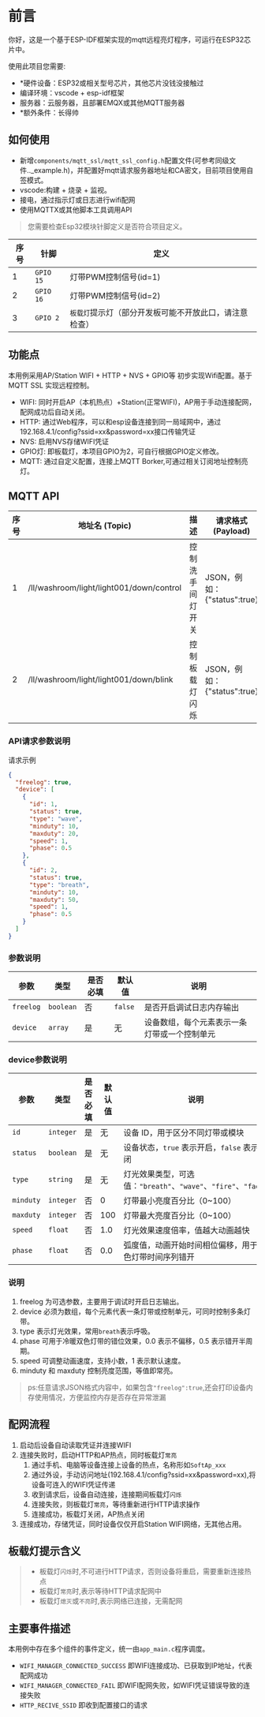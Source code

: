 # 前言

你好，这是一个基于ESP-IDF框架实现的mqtt远程亮灯程序，可运行在ESP32芯片中。

使用此项目您需要:
- *硬件设备：ESP32或相关型号芯片，其他芯片没钱没接触过
- 编译环境：vscode + esp-idf框架
- 服务器：云服务器，且部署EMQX或其他MQTT服务器
- *额外条件：长得帅

## 如何使用

- 新增`components/mqtt_ssl/mqtt_ssl_config.h`配置文件(可参考同级文件.._example.h)，并配置好mqtt请求服务器地址和CA密文，目前项目使用自签模式。
- vscode:构建 + 烧录 + 监视。
- 接电，通过指示灯或日志进行wifi配网
- 使用MQTTX或其他脚本工具调用API
> 您需要检查Esp32模块针脚定义是否符合项目定义。

| 序号 | 针脚 | 定义 |
| ------|------|------|
|1|`GPIO 15`|灯带PWM控制信号(id=1)|
|2|`GPIO 16`|灯带PWM控制信号(id=2)|
|3|`GPIO 2`|`板载灯`提示灯（部分开发板可能不开放此口，请注意检查）|

## 功能点

本用例采用AP/Station WIFI + HTTP + NVS + GPIO等 初步实现Wifi配置。基于MQTT SSL 实现远程控制。

- WIFI: 同时开启AP（本机热点）+Station(正常WIFI)，AP用于手动连接配网，配网成功后自动关闭。
- HTTP: 通过Web程序，可以和esp设备连接到同一局域网中，通过192.168.4.1/config?ssid=xx&password=xx接口传输凭证
- NVS: 启用NVS存储WIFI凭证
- GPIO灯: 即板载灯，本项目GPIO为2，可自行根据GPIO定义修改。
- MQTT: 通过自定义配置，连接上MQTT Borker,可通过相关订阅地址控制亮灯。

## MQTT API

| 序号 | 地址名 (Topic)                                     | 描述                 | 请求格式 (Payload) |
|------|---------------------------------------------------|--------------------|------------------|
| 1    | /ll/washroom/light/light001/down/control          | 控制洗手间灯开关     | JSON，例如：{"status":true} |
| 2    | /ll/washroom/light/light001/down/blink            | 控制板载灯闪烁     | JSON，例如：{"status":true} |

### API请求参数说明
请求示例
```json
{
  "freelog": true,
  "device": [
    {
      "id": 1,
      "status": true,
      "type": "wave",
      "minduty": 10,
      "maxduty": 20,
      "speed": 1,
      "phase": 0.5
    },
    {
      "id": 2,
      "status": true,
      "type": "breath",
      "minduty": 10,
      "maxduty": 50,
      "speed": 1,
      "phase": 0.5
    }
  ]
}
```
### 参数说明
| 参数      | 类型      | 是否必填 | 默认值  | 说明                                         |
| --------- | --------- | -------- | ------- | -------------------------------------------- |
| `freelog` | `boolean` | 否       | `false` | 是否开启调试日志内存输出                     |
| `device`  | `array`   | 是       | 无      | 设备数组，每个元素表示一条灯带或一个控制单元 |
### device参数说明
| 参数      | 类型      | 是否必填 | 默认值     | 说明                                                         |
| --------- | --------- | -------- | ---------- | ------------------------------------------------------------ |
| `id`      | `integer` | 是       | 无         | 设备 ID，用于区分不同灯带或模块                              |
| `status`  | `boolean` | 是       | 无         | 设备状态，`true` 表示开启，`false` 表示关闭                  |
| `type`    | `string`  | 是       | 无         | 灯光效果类型，可选值：`"breath"`、`"wave"`、`"fire"`、`"fade"` |
| `minduty` | `integer` | 否       | 0          | 灯带最小亮度百分比（0\~100）                                 |
| `maxduty` | `integer` | 否       | 100        | 灯带最大亮度百分比（0\~100）                                 |
| `speed`   | `float`   | 否       | 1.0        | 灯光效果速度倍率，值越大动画越快                             |
| `phase`   | `float`   | 否       | 0.0        | 弧度值，动画开始时间相位偏移，用于双色灯带时间序列错开       |

### 说明
1. freelog 为可选参数，主要用于调试时开启日志输出。
2. device 必须为数组，每个元素代表一条灯带或控制单元，可同时控制多条灯带。
3. type 表示灯光效果，常用`breath`表示呼吸。
3. phase 可用于冷暖双色灯带的错位效果，0.0 表示不偏移，0.5 表示错开半周期。
4. speed 可调整动画速度，支持小数，1 表示默认速度。
5. minduty 和 maxduty 控制亮度范围，等值即常亮。


> ps:任意请求JSON格式内容中，如果包含`"freelog":true`,还会打印设备内存使用情况，方便监控内存是否存在异常泄漏

## 配网流程
1. 启动后设备自动读取凭证并连接WIFI
2. 连接失败时，启动HTTP和AP热点，同时板载灯`常亮`
    1. 通过手机、电脑等设备连接上设备的热点，名称形如`SoftAp_xxx`
    2. 通过外设，手动访问地址(192.168.4.1/config?ssid=xx&password=xx),将设备可连入的WIFI凭证传递
    3. 收到请求后，设备自动连接，连接期间板载灯`闪烁` 
    4. 连接失败，则板载灯`常亮`，等待重新进行HTTP请求操作
    5. 连接成功，板载灯关闭，AP热点关闭
3. 连接成功，存储凭证，同时设备仅仅开启Station WIFI网络，无其他占用。
##  板载灯提示含义
> - 板载灯`闪烁`时,不可进行HTTP请求，否则设备将重启，需要重新连接热点
> - 板载灯`常亮`时,表示等待HTTP请求配网中
> - 板载灯`熄灭`或`不亮`时,表示网络已连接，无需配网

## 主要事件描述
本用例中存在多个组件的事件定义，统一由`app_main.c`程序调度。
- `WIFI_MANAGER_CONNECTED_SUCCESS`
    即WIFI连接成功、已获取到IP地址，代表配网成功
- `WIFI_MANAGER_CONNECTED_FAIL`
    即WIFI配网失败，如WIFI凭证错误导致的连接失败
- `HTTP_RECIVE_SSID`
    即收到配置接口的请求
